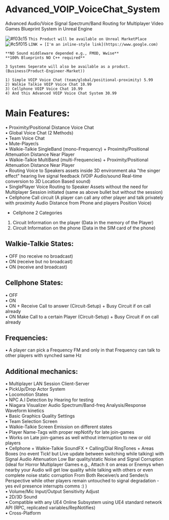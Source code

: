 # Advanced_VOIP_VoiceChat_System
Advanced Audio/Voice Signal Spectrum/Band Routing for Multiplayer Video Games Blueprint System in Unreal Engine<br/>

![#f03c15](https://via.placeholder.com/15/f03c15/000000?text=+) `This Product will be available on Unreal MarketPlace`
![#c5f015](https://via.placeholder.com/15/c5f015/000000?text=+) `LINK = [I'm an inline-style link](https://www.google.com)`

```
**NO Sound middleware depended e.g., FMOD, Wwise**
**100% Blueprints NO C++ required**
```

```
3 Systems Seperate will also be available as a product. (Business(Product-Engineer-Market))

1) Simple VOIP Voice Chat (team/global/positional-proximity) 5.99
2) Walkie Talkie VOIP Voice Chat 10.99
3) Cellphone VOIP Voice Chat 10.99
4) And this Advanced VOIP Voice Chat System 30.99
```

# Main Features:<br/>
• Proximity/Positional Distance Voice Chat<br/>
• Global Voice Chat (2 Methods)<br/>
• Team Voice Chat<br/>
• Mute-Player/s<br/>
• Walkie-Talkie SingleBand (mono-Frequency) + Proximity/Positional Attenuation Distance Near Player<br/>
• Walkie-Talkie MultiBand (multi-Frequencies) + Proximity/Positional Attenuation Distance Near Player<br/>
• Routing Voice to Speakers assets inside 3D environment aka "the singer effect" hearing live signal feedback (VOIP Audio/sound Real-time conversion to 3D Location Based sound)<br/>
• SinglePlayer Voice Routing to Speaker Assets without the need for Multiplayer Session initiated (same as above bullet but without the session)<br/>
• Cellphone Call circuit (A player can call any other player and talk privately with proximity Audio Distance from Phone and players Position Voice)<br/>
-  Cellphone 2 Categories<br/>
1) Circuit Information on the player (Data in the memory of the Player)<br/>
2) Circuit Information on the phone (Data in the SIM card of the phone)<br/>

## Walkie-Talkie States:<br/>
• OFF (no receive no broadcast)<br/>
• ON (receive but no broadcast)<br/>
• ON (receive and broadcast)<br/>

## Cellphone States:<br/>
• OFF<br/>
• ON<br/>
• ON + Receive Call to answer (Circuit-Setup) + Busy Circuit if on call already<br/>
• ON Make Call to a certain Player (Circuit-Setup) + Busy Circuit if on call already<br/>

## Frequencies:<br/>
• A player can pick a Frequency FM and only in that Frequency can talk to other players with synched same Hz<br/>

## Additional mechanics:<br/>
• Multiplayer LAN Session Client-Server<br/>
• PickUp/Drop Actor System<br/>
• Locomotion States<br/>
• NPC A.I Detection by Hearing for testing<br/>
• Niagara Visualizer Audio Spectrum/Band-freq Analysis/Response Waveform kinetics<br/>
• Basic Graphics Quality Settings<br/>
• Team Selection Screen<br/>
• Walkie-Talkie Screen Emission on different states<br/>
• Player Name-Tags with proper repNotify for late join-games<br/>
• Works on Late join-games as well without interruption to new or old players<br/>
• Cellphone + Walkie-Talkie SoundFX + Calling/Dial RingTones + Areas Boxes (no event Tick! but Live update between switching while talking) with Signal Audio Attenuation Low Bar quality/static Noise and Signal Corruption (ideal for Horror Multiplayer Games e.g., Attach it on areas or Enemys when nearby your Audio will get low quality while talking with others or even complete noise static corruption From Both Receiver/s and Sender/s Perspective while other players remain untouched to signal degradation - yes evil presence interrupts comms :) )<br/>
• Volume/Mic Input/Output Sensitivity Adjust<br/>
• 2D/3D Sound<br/>
• Compatible with any UE4 Online Subsystem using UE4 standard network API (RPC, replicated variables/RepNotifies)<br/>
• Cross-Platform<br/>
